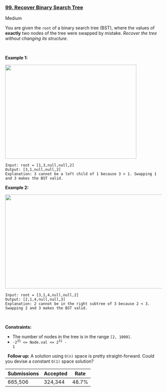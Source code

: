### [99. Recover Binary Search Tree](https://leetcode.com/problems/recover-binary-search-tree)

Medium

You are given the `` root `` of a binary search tree (BST), where the values of __exactly__ two nodes of the tree were swapped by mistake. _Recover the tree without changing its structure_.

 

__Example 1:__

<img alt="" src="https://assets.leetcode.com/uploads/2020/10/28/recover1.jpg" style="width: 422px; height: 302px;"/>

```
Input: root = [1,3,null,null,2]
Output: [3,1,null,null,2]
Explanation: 3 cannot be a left child of 1 because 3 > 1. Swapping 1 and 3 makes the BST valid.
```

__Example 2:__

<img alt="" src="https://assets.leetcode.com/uploads/2020/10/28/recover2.jpg" style="width: 581px; height: 302px;"/>

```
Input: root = [3,1,4,null,null,2]
Output: [2,1,4,null,null,3]
Explanation: 2 cannot be in the right subtree of 3 because 2 < 3. Swapping 2 and 3 makes the BST valid.
```

 

__Constraints:__

*   The number of nodes in the tree is in the range `` [2, 1000] ``.
*   <code>-2<sup>31</sup> <= Node.val <= 2<sup>31</sup> - 1</code>

 
__Follow up:__ A solution using `` O(n) `` space is pretty straight-forward. Could you devise a constant `` O(1) `` space solution?

| Submissions    | Accepted     | Rate   |
| -------------- | ------------ | ------ |
| 665,506 | 324,344 | 48.7% |